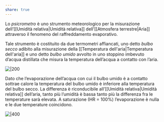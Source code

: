 ```yaml
---
share: true
---
```

Lo *psicrometro* è uno strumento meteorologico per la misurazione dell’[[Umidità relativa|Umidità relativa]] dell’[[Atmosfera terrestre|Aria]] attraverso il fenomeno del raffreddamento evaporativo.

Tale strumento è costituito da due termometri affiancati, uno detto *bulbo secco* adibito alla misurazione della [[Temperatura dell'aria|Temperatura dell'aria]] e uno detto *bulbo umido* avvolto in uno stoppino imbevuto d’acqua distillata che misura la temperatura dell’acqua a contatto con l’aria.

![|200](71f08bb4305dc5f41fa93dbccb1744c4_MD5%201.png)

Dato che l’evaporazione dell’acqua con cui il bulbo umido è a contatto sottrae calore la temperatura del bulbo umido è inferiore alla temperatura del bulbo secco.
La differenza è riconducibile all’[[Umidità relativa|Umidità relativa]] dell’aria, tanto più l’umidità è bassa tanto più la differenza fra le temperature sarà elevata.
A saturazione (HR = 100%) l’evaporazione è nulla e le due temperature coincidono.

![|400](6256414ce7b088b77f8a4d952450d246_MD5%201.png)